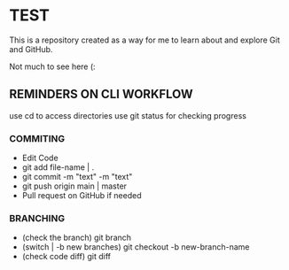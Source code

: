 # TEST

This is a repository created as a way for me to learn about and explore Git and GitHub.

Not much to see here (:

## REMINDERS ON CLI WORKFLOW

use cd to access directories
use git status for checking progress

### COMMITING
- Edit Code
- git add file-name | .
- git commit -m "text" -m "text"
- git push origin main | master 
- Pull request on GitHub if needed

### BRANCHING
- (check the branch) git branch
- (switch | -b new branches) git checkout -b new-branch-name
- (check code diff) git diff